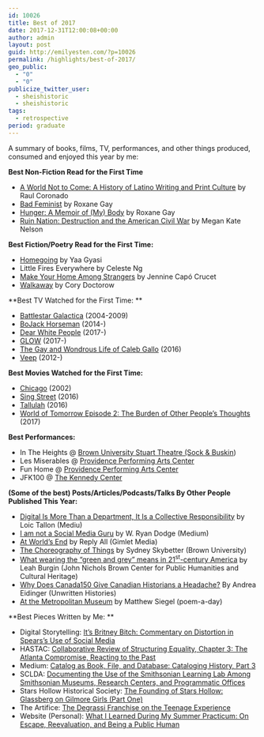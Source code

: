 ```yaml
---
id: 10026
title: Best of 2017
date: 2017-12-31T12:00:08+00:00
author: admin
layout: post
guid: http://emilyesten.com/?p=10026
permalink: /highlights/best-of-2017/
geo_public:
  - "0"
  - "0"
publicize_twitter_user:
  - sheishistoric
  - sheishistoric
tags:
  - retrospective
period: graduate
---
```

A summary of books, films, TV, performances, and other things produced, consumed and enjoyed this year by me:

**Best Non-Fiction Read for the First Time**

  * [A World Not to Come: A History of Latino Writing and Print Culture](https://www.amazon.com/World-Not-Come-History-Writing/dp/067497090X/ref=sr_1_1?s=books&ie=UTF8&qid=1514679858&sr=1-1&keywords=•%09A+World+Not+to+Come+by+Raul+Coronado) by Raul Coronado
  * [Bad Feminist](https://www.amazon.com/Bad-Feminist-Essays-Roxane-Gay/dp/0062282719) by Roxane Gay
  * [Hunger: A Memoir of (My) Body](https://www.amazon.com/Hunger-Memoir-Body-Roxane-Gay/dp/0062362593/ref=sr_1_1?s=books&ie=UTF8&qid=1514679808&sr=1-1&keywords=hunger+roxane+gay) by Roxane Gay
  * [Ruin Nation: Destruction and the American Civil War](https://www.amazon.com/Ruin-Nation-Destruction-American-UnCivil-ebook/dp/B009EAXI60/ref=sr_1_1?s=books&ie=UTF8&qid=1514679893&sr=1-1&keywords=•%09ruin+nation+megan+kate+nelson) by Megan Kate Nelson

**Best Fiction/Poetry Read for the First Time:**

  * [Homegoing](https://www.amazon.com/Homegoing-Yaa-Gyasi/dp/1101971061/ref=sr_1_1?s=books&ie=UTF8&qid=1514679920&sr=1-1&keywords=homegoing) by Yaa Gyasi
  * Little Fires Everywhere by Celeste Ng
  * [Make Your Home Among Strangers](https://www.amazon.com/Make-Your-Home-Among-Strangers/dp/1250094550/ref=sr_1_1?ie=UTF8&qid=1514679971&sr=8-1&keywords=make+your+home+among+strangers+by+jennine+capo+crucet) by Jennine Capó Crucet
  * [Walkaway](https://www.amazon.com/Walkaway-Novel-Cory-Doctorow/dp/0765392763/ref=sr_1_1?s=books&ie=UTF8&qid=1514679935&sr=1-1&keywords=walkaway) by Cory Doctorow

**Best TV Watched for the First Time: **

  * [Battlestar Galactica](http://www.imdb.com/title/tt0407362/) (2004-2009)
  * [BoJack Horseman](http://www.imdb.com/title/tt3398228/?ref_=fn_al_tt_1) (2014-)
  * [Dear White People](http://www.imdb.com/title/tt5707802/?ref_=nv_sr_1) (2017-)
  * [GLOW](http://www.imdb.com/title/tt5770786/?ref_=nv_sr_1) (2017-)
  * [The Gay and Wondrous Life of Caleb Gallo](http://www.imdb.com/title/tt5496184/?ref_=fn_al_tt_1) (2016)
  * [Veep](http://www.imdb.com/title/tt1759761/?ref_=nv_sr_1) (2012-)

**Best Movies Watched for the First Time:**

  * [Chicago](http://www.imdb.com/title/tt0299658/?ref_=nv_sr_4) (2002)
  * [Sing Street](http://www.imdb.com/title/tt3544112/?ref_=nv_sr_1) (2016)
  * [Tallulah](http://www.imdb.com/title/tt1639084/?ref_=nv_sr_1) (2016)
  * [World of Tomorrow Episode 2: The Burden of Other People&#8217;s Thoughts](http://www.imdb.com/title/tt7278178/?ref_=fn_al_tt_1) (2017)

**Best Performances:**

  * In The Heights @ [Brown University Stuart Theatre (Sock & Buskin](https://www.brown.edu/academics/theatre-arts-performance-studies/news/2017-02/press-release-heights))
  * Les Miserables @ [Providence Performing Arts Center](http://www.playbill.com/article/national-tour-of-les-miserables-will-launch-in-providence)
  * Fun Home @ [Providence Performing Arts Center](http://www.playbill.com/article/tony-winning-musical-fun-home-begins-us-tour)
  * JFK100 @ [The Kennedy Center](http://www.kennedy-center.org/calendar/event/XRJFD)

**(Some of the best) Posts/Articles/Podcasts/Talks By Other People Published This Year:**

  * [Digital Is More Than a Department, It Is a Collective Responsibility](https://medium.com/@loictallon/digital-is-more-than-a-department-it-is-a-collective-responsibility-786cdf816d12?source=user_profile---------22----------------) by Loic Tallon (Mediu)
  * [I am not a Social Media Guru](https://medium.com/@wrdodger/im-not-a-social-media-guru-8caf30f5e7ec?source=user_profile---------16----------------) by W. Ryan Dodge (Medium)
  * [At World&#8217;s End](https://gimletmedia.com/episode/episode105-how-we-first-met/) by Reply All (Gimlet Media)
  * [The Choreography of Things](https://www.youtube.com/watch?v=z8n4q00RgsQ) by Sydney Skybetter (Brown University)
  * [What wearing the &#8220;green and grey&#8221; means in 21<sup>st</sup>-century America](https://www.brown.edu/academics/public-humanities/news/2017-03/what-wearing-“green-and-grey”-means-21st-century-america) by Leah Burgin (John Nichols Brown Center for Public Humanities and Cultural Heritage)
  * [Why Does Canada150 Give Canadian Historians a Headache?](http://www.unwrittenhistories.com/why-does-canada150-give-canadian-historians-a-headache/#.WNhpS5roL9E.twitter) By Andrea Eidinger (Unwritten Histories)
  * [At the Metropolitan Museum](http://createsend.com/t/y-AB732CF4D9F764BC) by Matthew Siegel (poem-a-day)

**Best Pieces Written by Me: **

  * Digital Storytelling: [It&#8217;s Britney Bitch: Commentary on Distortion in Spears&#8217;s Use of Social Media](https://digitalstorytelling.jimmcgrath.us/uncategorized/its-britney-bitch-commentary-on-distortion-in-spearss-use-of-social-media/)
  * HASTAC: [Collaborative Review of Structuring Equality, Chapter 3: The Atlanta Compromise, Reacting to the Past](https://www.hastac.org/blogs/sheishistoric/2017/05/08/chapter-3-atlanta-compromise-reacting-past-review-emily-esten)
  * Medium: [Catalog as Book, File, and Database: Cataloging History, Part 3](https://medium.com/@lubar/catalog-as-book-file-and-database-ac954096152e?source=user_profile---------48----------------)
  * SCLDA: [Documenting the Use of the Smithsonian Learning Lab Among Smithsonian Museums, Research Centers, and Programmatic Offices](https://learninglab.si.edu/cabinet/file/edc7e1f0-fc84-40eb-8cd2-cdf51ad7958a/Smithsonian-SCLDA_InternalLearningLabUsage_Report.pdf)
  * Stars Hollow Historical Society: [The Founding of Stars Hollow: Glassberg on Gilmore Girls (Part One)](https://starshollowhistoricalsociety.wordpress.com/2017/06/10/the-founding-of-stars-hollow-glassberg-on-gilmore-girls-part-one-by-emily-esten/)
  * The Artifice: [The Degrassi Franchise on the Teenage Experience](https://the-artifice.com/degrassi-franchise-teenage-experience/)
  * Website (Personal): [What I Learned During My Summer Practicum: On Escape, Reevaluation, and Being a Public Human](https://emilyesten.com/2017/10/16/what-i-learned-during-my-summer-practicum-on-escape-reevaluation-and-being-a-public-human/)
